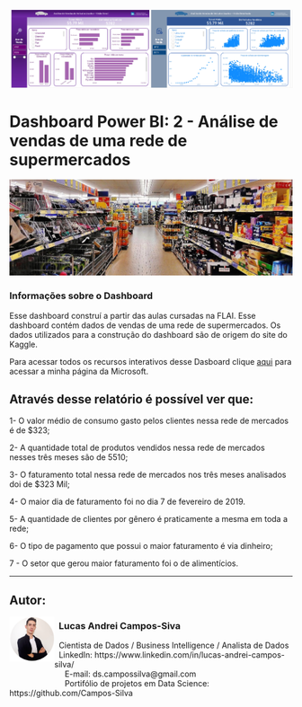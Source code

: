 ![Alt ou título da imagem](https://github.com/Campos-Silva/dashboard_power_bi_relatorios_vendas_de_carros_usados_/blob/main/1_2_juntos.jpg)

# Dashboard Power BI: 2 - Análise de vendas de uma rede de supermercados

![Alt ou título da imagem](https://raw.githubusercontent.com/Campos-Silva/analise_de_vendas_de_uma_rede_de_supermercados/main/supermarket_1.jpg)

### Informações sobre o Dashboard

Esse dashboard construí a partir das aulas cursadas na FLAI. Esse dashboard contém dados de vendas de uma rede de supermercados. Os dados utilizados para a construção do dashboard são de origem do site do Kaggle. 

Para acessar todos os recursos interativos desse Dasboard clique [aqui](https://app.powerbi.com/groups/me/reports/878fd28a-4816-4b49-889f-ed27196ab2a7/ReportSection) para acessar a minha página da Microsoft.

## Através desse relatório é possível ver que:

1-	O valor médio de consumo gasto pelos clientes nessa rede de mercados é de $323;

2-	A quantidade total de produtos vendidos nessa rede de mercados nesses três meses são de 5510;

3-	O faturamento total nessa rede de mercados nos três meses analisados doi de $323 Mil;

4- O maior dia de faturamento foi no dia 7 de fevereiro de 2019.

5- A quantidade de clientes por gênero é praticamente a mesma em toda a rede;

6- O tipo de pagamento que possui o maior faturamento é via dinheiro;

7 - O setor que gerou maior faturamento foi o de alimentícios.

___________

## Autor:

<img  src="https://raw.githubusercontent.com/Campos-Silva/Campos-Silva/main/perfil_lucas_andrei_campos_silva.png" width="80" alt="cognitiveclass.ai logo" align="left" /> 

### &nbsp;&nbsp;Lucas Andrei Campos-Siva

<p>
&nbsp;&nbsp;Cientista de Dados / Business Intelligence / Analista de Dados<br/>
&nbsp;&nbsp;LinkedIn: https://www.linkedin.com/in/lucas-andrei-campos-silva/<br/>
&nbsp;&nbsp;&nbsp;&nbsp;&nbsp;&nbsp;&nbsp;&nbsp;&nbsp;&nbsp;&nbsp;&nbsp;&nbsp;&nbsp;&nbsp;&nbsp;&nbsp;&nbsp;&nbsp;&nbsp;&nbsp;&nbsp;&nbsp;&nbsp;&nbsp;E-mail: ds.campossilva@gmail.com<br/>
&nbsp;&nbsp;&nbsp;&nbsp;&nbsp;&nbsp;&nbsp;&nbsp;&nbsp;&nbsp;&nbsp;&nbsp;&nbsp;&nbsp;&nbsp;&nbsp;&nbsp;&nbsp;&nbsp;&nbsp;&nbsp;&nbsp;&nbsp;&nbsp;&nbsp;Portifólio de projetos em Data Science: https://github.com/Campos-Silva
</p>


